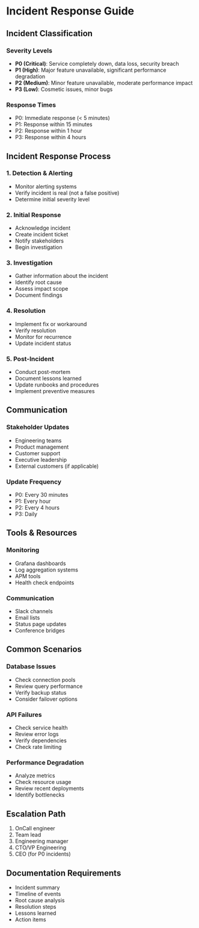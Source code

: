 # Incident Response Guide

## Incident Classification

### Severity Levels
- **P0 (Critical)**: Service completely down, data loss, security breach
- **P1 (High)**: Major feature unavailable, significant performance degradation
- **P2 (Medium)**: Minor feature unavailable, moderate performance impact
- **P3 (Low)**: Cosmetic issues, minor bugs

### Response Times
- P0: Immediate response (< 5 minutes)
- P1: Response within 15 minutes
- P2: Response within 1 hour
- P3: Response within 4 hours

## Incident Response Process

### 1. Detection & Alerting
- Monitor alerting systems
- Verify incident is real (not a false positive)
- Determine initial severity level

### 2. Initial Response
- Acknowledge incident
- Create incident ticket
- Notify stakeholders
- Begin investigation

### 3. Investigation
- Gather information about the incident
- Identify root cause
- Assess impact scope
- Document findings

### 4. Resolution
- Implement fix or workaround
- Verify resolution
- Monitor for recurrence
- Update incident status

### 5. Post-Incident
- Conduct post-mortem
- Document lessons learned
- Update runbooks and procedures
- Implement preventive measures

## Communication

### Stakeholder Updates
- Engineering teams
- Product management
- Customer support
- Executive leadership
- External customers (if applicable)

### Update Frequency
- P0: Every 30 minutes
- P1: Every hour
- P2: Every 4 hours
- P3: Daily

## Tools & Resources

### Monitoring
- Grafana dashboards
- Log aggregation systems
- APM tools
- Health check endpoints

### Communication
- Slack channels
- Email lists
- Status page updates
- Conference bridges

## Common Scenarios

### Database Issues
- Check connection pools
- Review query performance
- Verify backup status
- Consider failover options

### API Failures
- Check service health
- Review error logs
- Verify dependencies
- Check rate limiting

### Performance Degradation
- Analyze metrics
- Check resource usage
- Review recent deployments
- Identify bottlenecks

## Escalation Path

1. OnCall engineer
2. Team lead
3. Engineering manager
4. CTO/VP Engineering
5. CEO (for P0 incidents)

## Documentation Requirements

- Incident summary
- Timeline of events
- Root cause analysis
- Resolution steps
- Lessons learned
- Action items
